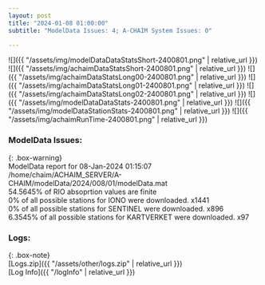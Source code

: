 ```yaml
---
layout: post
title: "2024-01-08 01:00:00"
subtitle: "ModelData Issues: 4; A-CHAIM System Issues: 0"

---
```


![]({{ "/assets/img/modelDataDataStatsShort-2400801.png" | relative_url }})
![]({{ "/assets/img/achaimDataStatsShort-2400801.png" | relative_url }})
![]({{ "/assets/img/achaimDataStatsLong00-2400801.png" | relative_url }})
![]({{ "/assets/img/achaimDataStatsLong01-2400801.png" | relative_url }})
![]({{ "/assets/img/achaimDataStatsLong02-2400801.png" | relative_url }})
![]({{ "/assets/img/modelDataDataStats-2400801.png" | relative_url }})
![]({{ "/assets/img/modelDataStationStats-2400801.png" | relative_url }})
![]({{ "/assets/img/achaimRunTime-2400801.png" | relative_url }})


### ModelData Issues:  
  
{: .box-warning}  
 ModelData report for 08-Jan-2024 01:15:07   
 /home/chaim/ACHAIM_SERVER/A-CHAIM/modelData/2024/008/01/modelData.mat   
 54.5645% of RIO absoprtion values are finite   
 0% of all possible stations for IONO were downloaded. x1441   
 0% of all possible stations for SENTINEL were downloaded. x896   
 6.3545% of all possible stations for KARTVERKET were downloaded. x97   
  


### Logs:  
  
{: .box-note}  
[Logs.zip]({{ "/assets/other/logs.zip" | relative_url }})  
[Log Info]({{ "/logInfo" | relative_url }})  
